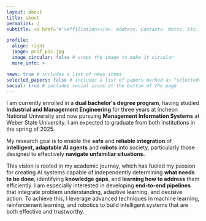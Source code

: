 ```yaml
---
layout: about
title: about
permalink: /
subtitle: <a href='#'>Affiliations</a>. Address. Contacts. Motto. Etc.

profile:
  align: right
  image: prof_pic.jpg
  image_circular: false # crops the image to make it circular
  more_info: >

news: true # includes a list of news items
selected_papers: false # includes a list of papers marked as "selected={true}"
social: true # includes social icons at the bottom of the page
---
```


I am currently enrolled in a <b>dual bachelor's degree program</b>, having studied <b>Industrial and Management Engineering</b> for three years at Incheon National University and now pursuing <b>Management Information Systems</b> at Weber State University. I am expected to graduate from both institutions in the spring of 2025.

My research goal is to enable the <b>safe</b> and <b>reliable integration</b> of <b>intelligent, adaptable AI agents</b> and <b>robots</b> into society, particularly those designed to effectively <b>navigate unfamiliar situations.</b>

This vision is rooted in my academic journey, which has fueled my passion for creating AI systems capable of independently determining <b>what needs to be done</b>, identifying <b>knowledge gaps</b>, and <b>learning how to address</b> them efficiently. I am especially interested in developing <b>end-to-end pipelines</b> that integrate problem understanding, adaptive learning, and decisive action. To achieve this, I leverage advanced techniques in machine learning, reinforcement learning, and robotics to build intelligent systems that are both effective and trustworthy.

